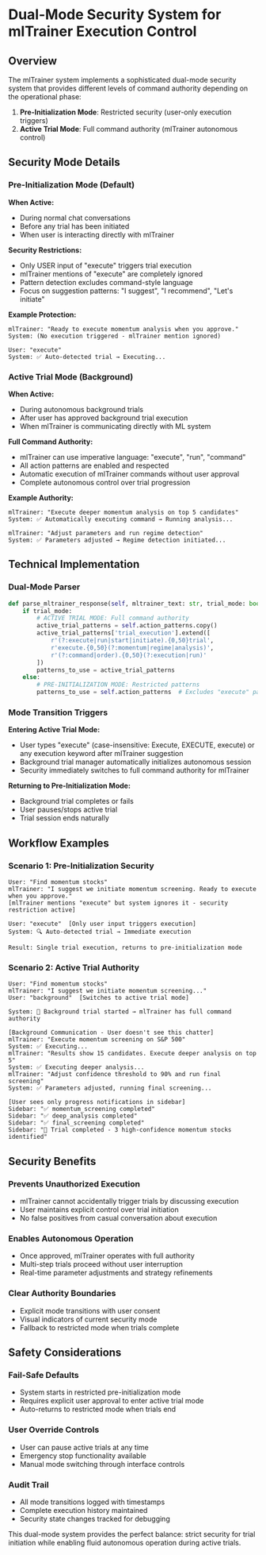 # Dual-Mode Security System for mlTrainer Execution Control

## Overview

The mlTrainer system implements a sophisticated dual-mode security system that provides different levels of command authority depending on the operational phase:

1. **Pre-Initialization Mode**: Restricted security (user-only execution triggers)
2. **Active Trial Mode**: Full command authority (mlTrainer autonomous control)

## Security Mode Details

### **Pre-Initialization Mode (Default)**

**When Active:**
- During normal chat conversations
- Before any trial has been initiated
- When user is interacting directly with mlTrainer

**Security Restrictions:**
- Only USER input of "execute" triggers trial execution
- mlTrainer mentions of "execute" are completely ignored
- Pattern detection excludes command-style language
- Focus on suggestion patterns: "I suggest", "I recommend", "Let's initiate"

**Example Protection:**
```
mlTrainer: "Ready to execute momentum analysis when you approve."
System: (No execution triggered - mlTrainer mention ignored)

User: "execute"  
System: ✅ Auto-detected trial → Executing...
```

### **Active Trial Mode (Background)**

**When Active:**
- During autonomous background trials
- After user has approved background trial execution
- When mlTrainer is communicating directly with ML system

**Full Command Authority:**
- mlTrainer can use imperative language: "execute", "run", "command"
- All action patterns are enabled and respected
- Automatic execution of mlTrainer commands without user approval
- Complete autonomous control over trial progression

**Example Authority:**
```
mlTrainer: "Execute deeper momentum analysis on top 5 candidates"
System: ✅ Automatically executing command → Running analysis...

mlTrainer: "Adjust parameters and run regime detection"  
System: ✅ Parameters adjusted → Regime detection initiated...
```

## Technical Implementation

### **Dual-Mode Parser**

```python
def parse_mltrainer_response(self, mltrainer_text: str, trial_mode: bool = False):
    if trial_mode:
        # ACTIVE TRIAL MODE: Full command authority
        active_trial_patterns = self.action_patterns.copy()
        active_trial_patterns['trial_execution'].extend([
            r'(?:execute|run|start|initiate).{0,50}trial',
            r'execute.{0,50}(?:momentum|regime|analysis)',
            r'(?:command|order).{0,50}(?:execution|run)'
        ])
        patterns_to_use = active_trial_patterns
    else:
        # PRE-INITIALIZATION MODE: Restricted patterns
        patterns_to_use = self.action_patterns  # Excludes "execute" patterns
```

### **Mode Transition Triggers**

**Entering Active Trial Mode:**
- User types "execute" (case-insensitive: Execute, EXECUTE, execute) or any execution keyword after mlTrainer suggestion
- Background trial manager automatically initializes autonomous session
- Security immediately switches to full command authority for mlTrainer

**Returning to Pre-Initialization Mode:**
- Background trial completes or fails
- User pauses/stops active trial
- Trial session ends naturally

## Workflow Examples

### **Scenario 1: Pre-Initialization Security**

```
User: "Find momentum stocks"
mlTrainer: "I suggest we initiate momentum screening. Ready to execute when you approve."
[mlTrainer mentions "execute" but system ignores it - security restriction active]

User: "execute"  [Only user input triggers execution]
System: 🔍 Auto-detected trial → Immediate execution

Result: Single trial execution, returns to pre-initialization mode
```

### **Scenario 2: Active Trial Authority**

```
User: "Find momentum stocks"  
mlTrainer: "I suggest we initiate momentum screening..."
User: "background"  [Switches to active trial mode]

System: 🚀 Background trial started → mlTrainer has full command authority

[Background Communication - User doesn't see this chatter]
mlTrainer: "Execute momentum screening on S&P 500"
System: ✅ Executing...
mlTrainer: "Results show 15 candidates. Execute deeper analysis on top 5"
System: ✅ Executing deeper analysis...
mlTrainer: "Adjust confidence threshold to 90% and run final screening"
System: ✅ Parameters adjusted, running final screening...

[User sees only progress notifications in sidebar]
Sidebar: "✅ momentum_screening completed"
Sidebar: "✅ deep_analysis completed" 
Sidebar: "✅ final_screening completed"
Sidebar: "🎯 Trial completed - 3 high-confidence momentum stocks identified"
```

## Security Benefits

### **Prevents Unauthorized Execution**
- mlTrainer cannot accidentally trigger trials by discussing execution
- User maintains explicit control over trial initiation
- No false positives from casual conversation about execution

### **Enables Autonomous Operation**
- Once approved, mlTrainer operates with full authority
- Multi-step trials proceed without user interruption
- Real-time parameter adjustments and strategy refinements

### **Clear Authority Boundaries**
- Explicit mode transitions with user consent
- Visual indicators of current security mode
- Fallback to restricted mode when trials complete

## Safety Considerations

### **Fail-Safe Defaults**
- System starts in restricted pre-initialization mode
- Requires explicit user approval to enter active trial mode
- Auto-returns to restricted mode when trials end

### **User Override Controls**
- User can pause active trials at any time
- Emergency stop functionality available
- Manual mode switching through interface controls

### **Audit Trail**
- All mode transitions logged with timestamps
- Complete execution history maintained
- Security state changes tracked for debugging

This dual-mode system provides the perfect balance: strict security for trial initiation while enabling fluid autonomous operation during active trials.